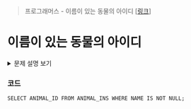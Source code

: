 > 프로그래머스 - 이름이 있는 동물의 아이디 [[링크](https://school.programmers.co.kr/learn/courses/30/lessons/59407)]

# 이름이 있는 동물의 아이디

<details markdown="1">
<summary>문제 설명 보기</summary>
<img src="https://user-images.githubusercontent.com/86038910/185872267-8f8eb3c0-3c0f-4cf5-bbec-4ab4b23690f3.png">
<img src="https://user-images.githubusercontent.com/86038910/185872393-3dc7ac1a-05c5-4f46-b4f4-0875b94b5817.png">
</details>

### 코드
```mysql
SELECT ANIMAL_ID FROM ANIMAL_INS WHERE NAME IS NOT NULL;
```
